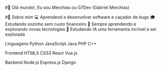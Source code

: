 #👋 Olá mundo!, Eu sou Merchias ou G7Dev (Gabriel Merchias)

#🚀 Sobre mim
💻 Aprendend a desenvolver software e caçador de bugs
🎓 Estudando sozinho sem custo financeiro
🌱 Sempre aprendendo e explorando novas tecnologias
🤖 Estudando IA uma ferramenta incrivel a ser explorada


Linguagens
Python JavaScript Java PHP C++

Frontend
HTML5 CSS3 React Vue.js

Backend
Node.js Express.js Django
